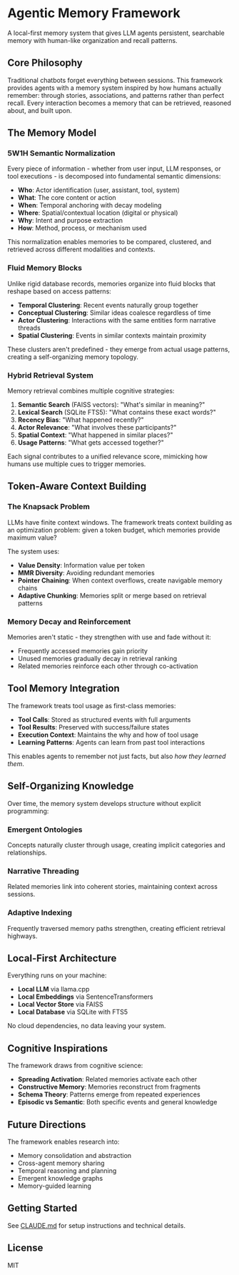 # Agentic Memory Framework

A local-first memory system that gives LLM agents persistent, searchable memory with human-like organization and recall patterns.

## Core Philosophy

Traditional chatbots forget everything between sessions. This framework provides agents with a memory system inspired by how humans actually remember: through stories, associations, and patterns rather than perfect recall. Every interaction becomes a memory that can be retrieved, reasoned about, and built upon.

## The Memory Model

### 5W1H Semantic Normalization

Every piece of information - whether from user input, LLM responses, or tool executions - is decomposed into fundamental semantic dimensions:

- **Who**: Actor identification (user, assistant, tool, system)
- **What**: The core content or action
- **When**: Temporal anchoring with decay modeling  
- **Where**: Spatial/contextual location (digital or physical)
- **Why**: Intent and purpose extraction
- **How**: Method, process, or mechanism used

This normalization enables memories to be compared, clustered, and retrieved across different modalities and contexts.

### Fluid Memory Blocks

Unlike rigid database records, memories organize into fluid blocks that reshape based on access patterns:

- **Temporal Clustering**: Recent events naturally group together
- **Conceptual Clustering**: Similar ideas coalesce regardless of time
- **Actor Clustering**: Interactions with the same entities form narrative threads
- **Spatial Clustering**: Events in similar contexts maintain proximity

These clusters aren't predefined - they emerge from actual usage patterns, creating a self-organizing memory topology.

### Hybrid Retrieval System

Memory retrieval combines multiple cognitive strategies:

1. **Semantic Search** (FAISS vectors): "What's similar in meaning?"
2. **Lexical Search** (SQLite FTS5): "What contains these exact words?"
3. **Recency Bias**: "What happened recently?"
4. **Actor Relevance**: "What involves these participants?"
5. **Spatial Context**: "What happened in similar places?"
6. **Usage Patterns**: "What gets accessed together?"

Each signal contributes to a unified relevance score, mimicking how humans use multiple cues to trigger memories.

## Token-Aware Context Building

### The Knapsack Problem

LLMs have finite context windows. The framework treats context building as an optimization problem: given a token budget, which memories provide maximum value?

The system uses:
- **Value Density**: Information value per token
- **MMR Diversity**: Avoiding redundant memories
- **Pointer Chaining**: When context overflows, create navigable memory chains
- **Adaptive Chunking**: Memories split or merge based on retrieval patterns

### Memory Decay and Reinforcement

Memories aren't static - they strengthen with use and fade without it:
- Frequently accessed memories gain priority
- Unused memories gradually decay in retrieval ranking
- Related memories reinforce each other through co-activation

## Tool Memory Integration

The framework treats tool usage as first-class memories:

- **Tool Calls**: Stored as structured events with full arguments
- **Tool Results**: Preserved with success/failure states
- **Execution Context**: Maintains the why and how of tool usage
- **Learning Patterns**: Agents can learn from past tool interactions

This enables agents to remember not just facts, but also *how they learned them*.

## Self-Organizing Knowledge

Over time, the memory system develops structure without explicit programming:

### Emergent Ontologies
Concepts naturally cluster through usage, creating implicit categories and relationships.

### Narrative Threading
Related memories link into coherent stories, maintaining context across sessions.

### Adaptive Indexing
Frequently traversed memory paths strengthen, creating efficient retrieval highways.

## Local-First Architecture

Everything runs on your machine:
- **Local LLM** via llama.cpp
- **Local Embeddings** via SentenceTransformers  
- **Local Vector Store** via FAISS
- **Local Database** via SQLite with FTS5

No cloud dependencies, no data leaving your system.

## Cognitive Inspirations

The framework draws from cognitive science:

- **Spreading Activation**: Related memories activate each other
- **Constructive Memory**: Memories reconstruct from fragments
- **Schema Theory**: Patterns emerge from repeated experiences
- **Episodic vs Semantic**: Both specific events and general knowledge

## Future Directions

The framework enables research into:
- Memory consolidation and abstraction
- Cross-agent memory sharing
- Temporal reasoning and planning
- Emergent knowledge graphs
- Memory-guided learning

## Getting Started

See [CLAUDE.md](CLAUDE.md) for setup instructions and technical details.

## License

MIT